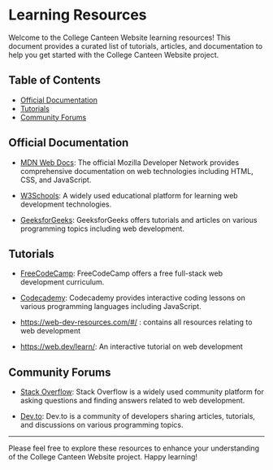 # Learning Resources

Welcome to the College Canteen Website learning resources! This document provides a curated list of tutorials, articles, and documentation to help you get started with the College Canteen Website project.

## Table of Contents

- [Official Documentation](#official-documentation)
- [Tutorials](#tutorials)
- [Community Forums](#community-forums)

## Official Documentation

- [MDN Web Docs](https://developer.mozilla.org/en-US/docs/Web): The official Mozilla Developer Network provides comprehensive documentation on web technologies including HTML, CSS, and JavaScript.

- [W3Schools](https://www.w3schools.com/): A widely used educational platform for learning web development technologies.

- [GeeksforGeeks](https://www.geeksforgeeks.org/): GeeksforGeeks offers tutorials and articles on various programming topics including web development.

## Tutorials

- [FreeCodeCamp](https://www.freecodecamp.org/): FreeCodeCamp offers a free full-stack web development curriculum.

- [Codecademy](https://www.codecademy.com/learn/introduction-to-javascript): Codecademy provides interactive coding lessons on various programming languages including JavaScript.

- https://web-dev-resources.com/#/ : contains all resources relating to web development
  
- https://web.dev/learn/: An interactive tutorial on web development

## Community Forums

- [Stack Overflow](https://stackoverflow.com/questions/tagged/html): Stack Overflow is a widely used community platform for asking questions and finding answers related to web development.

- [Dev.to](https://dev.to/): Dev.to is a community of developers sharing articles, tutorials, and discussions on various programming topics.

---

Please feel free to explore these resources to enhance your understanding of the College Canteen Website project. Happy learning!
